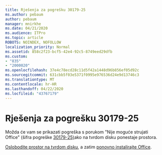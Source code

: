 ```yaml
---
title: Rješenja za pogrešku 30179-25
ms.author: pebaum
author: pebaum
manager: mnirkhe
ms.date: 04/21/2020
ms.audience: ITPro
ms.topic: article
ROBOTS: NOINDEX, NOFOLLOW
localization_priority: Normal
ms.assetid: 858c2f23-bcf5-42e4-92c5-8749eed29dfb
ms.custom:
- "835"
- "2000020"
ms.openlocfilehash: 37e4c78ecd28c11d5f42a1448d96b856ef05d92c
ms.sourcegitcommit: 631cbb5f03e5371f0995e976536d24e9d13746c3
ms.translationtype: MT
ms.contentlocale: hr-HR
ms.lasthandoff: 04/22/2020
ms.locfileid: "43767179"
---
```

# <a name="solutions-for-error-30179-25"></a>Rješenja za pogrešku 30179-25

Možda će vam se prikazati pogreška s porukom "Nije moguće strujati Office" (šifra pogreške [30179-25)](https://support.office.com/article/e40d3c7d-98f6-4284-94a0-882beaa44593?wt.mc_id=Alchemy_ClientDIA)ako na tvrdom disku ponestaje prostora.
  
[Oslobodite prostor na tvrdom disku,](https://support.microsoft.com/help/12425/windows-10-free-up-drive-space) a zatim [ponovno instalirajte Office](https://portal.office.com/OLS/MySoftware.aspx).
  